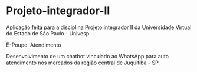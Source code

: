 # Projeto-integrador-II
Aplicação feita para a disciplina Projeto integrador II da Universidade Virtual do Estado de São Paulo - Univesp

E-Poupe: Atendimento 

Desenvolvimento de um chatbot vinculado ao WhatsApp para auto atendimento nos mercados da região central de Juquitiba - SP.
